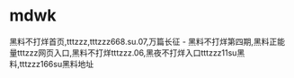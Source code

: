 # mdwk
黑料不打烊首页,tttzzz,tttzzz668.su.07,万篇长征 - 黑料不打烊第四期,黑料正能量tttzzz网页入口,黑料不打烊tttzzz.06,黑夜不打烊入口tttzzz11su黑料,tttzzz166su黑料地址 

